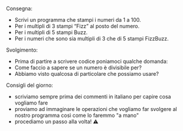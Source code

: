 Consegna:

- Scrivi un programma che stampi i numeri da 1 a 100.
- Per i multipli di 3 stampi “Fizz” al posto del numero.
- Per i multipli di 5 stampi Buzz.
- Per i numeri che sono sia multipli di 3 che di 5 stampi FizzBuzz.

Svolgimento:

- Prima di partire a scrivere codice poniamoci qualche domanda:
- Come faccio a sapere se un numero è divisibile per?
- Abbiamo visto qualcosa di particolare che possiamo usare?

Consigli del giorno:

- scriviamo sempre prima dei commenti in italiano per capire cosa vogliamo fare
- proviamo ad immaginare le operazioni che vogliamo far svolgere al nostro programma così come lo faremmo "a mano"
- procediamo un passo alla volta! ⚠️